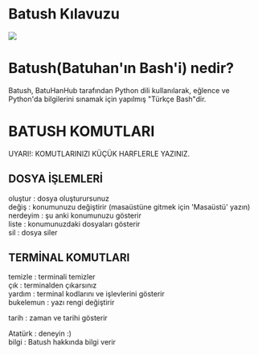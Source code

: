 # Batush Kılavuzu
![](https://miro.medium.com/max/1400/1*xjraSVbFOl1b5346bPGoIw.png)
# Batush(Batuhan'ın Bash'i) nedir?
Batush, BatuHanHub tarafından Python dili kullanılarak, eğlence ve Python'da bilgilerini sınamak için yapılmış "Türkçe Bash"dir. 

# BATUSH KOMUTLARI

UYARI!: KOMUTLARINIZI KÜÇÜK HARFLERLE YAZINIZ.

## DOSYA İŞLEMLERİ
oluştur : dosya oluşturursunuz </br>
değiş : konumunuzu değiştirir (masaüstüne gitmek için 'Masaüstü' yazın)  </br>
nerdeyim : şu anki konumunuzu gösterir </br>
liste : konumunuzdaki dosyaları gösterir </br>
sil : dosya siler</br>

## TERMİNAL KOMUTLARI
temizle : terminali temizler</br>
çık : terminalden çıkarsınız</br>
yardım : terminal kodlarını ve işlevlerini gösterir</br>
bukelemun : yazı rengi değiştirir</br>

tarih : zaman ve tarihi gösterir</br>

Atatürk : deneyin :)</br>
bilgi : Batush hakkında bilgi verir</br>
